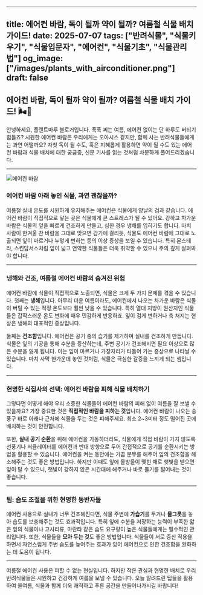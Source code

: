 
---
title: 에어컨 바람, 독이 될까 약이 될까? 여름철 식물 배치 가이드!
date: 2025-07-07
tags: ["반려식물", "식물키우기", "식물입문자", "에어컨", "식물기초", "식물관리법"]
og_image: ["/images/plants_with_airconditioner.png"]
draft: false
---

## 에어컨 바람, 독이 될까 약이 될까? 여름철 식물 배치 가이드! 🌬️🌿

안녕하세요, 플랜트마루 블로거입니다. 푹푹 찌는 여름, 에어컨 없이는 단 하루도 버티기 힘들죠? 시원한 에어컨 바람은 우리에게는 오아시스 같지만, 함께 사는 반려식물들에게는 과연 어떨까요? 자칫 독이 될 수도, 혹은 지혜롭게 활용하면 약이 될 수도 있는 에어컨 바람과 식물 배치에 대한 궁금증, 신문 기사를 읽는 것처럼 차분하게 풀어드리겠습니다.

---
![에어컨 바람](/images/plants_with_airconditioner.png)


### 에어컨 바람 아래 놓인 식물, 과연 괜찮을까?

여름철 실내 온도를 시원하게 유지해주는 에어컨은 식물에게 양날의 검과 같습니다. 에어컨 바람이 직접적으로 닿는 곳은 식물에게 큰 스트레스가 될 수 있어요. 강하고 차가운 바람은 식물의 잎을 빠르게 건조하게 만들고, 심한 경우 냉해를 입히기도 합니다. 마치 사람이 한겨울 찬 바람을 그대로 맞으면 감기에 걸리듯, 식물도 에어컨 바람에 그대로 노출되면 잎이 마르거나 누렇게 변하는 등의 이상 증상을 보일 수 있습니다. 특히 몬스테라, 스킨답서스처럼 잎이 넓고 연약한 식물들은 더욱 취약할 수 있으니 주의 깊게 살펴봐야 합니다.

---

### 냉해와 건조, 여름철 에어컨 바람의 숨겨진 위험

에어컨 바람에 식물이 직접적으로 노출되면, 식물은 크게 두 가지 문제를 겪을 수 있습니다. 첫째는 **냉해**입니다. 아무리 더운 여름이라도, 에어컨에서 나오는 차가운 바람은 식물이 버틸 수 있는 적정 온도보다 훨씬 낮을 수 있습니다. 특히 열대 지방이 원산지인 식물들은 갑작스러운 온도 변화에 매우 민감하게 반응하죠. 잎이 검게 변하거나 축 처지는 현상은 냉해의 대표적인 증상입니다.

둘째는 **건조함**입니다. 에어컨은 공기 중의 습기를 제거하며 실내를 건조하게 만듭니다. 식물은 잎의 기공을 통해 수분을 증산하는데, 주변 공기가 건조해지면 필요 이상으로 많은 수분을 잃게 됩니다. 이는 잎이 마르거나 가장자리가 타들어 가는 증상으로 나타날 수 있습니다. 마치 사막 한가운데 놓인 것처럼, 식물은 극심한 갈증을 느끼게 되는 셈입니다.

---

### 현명한 식집사의 선택: 에어컨 바람을 피해 식물 배치하기

그렇다면 어떻게 해야 우리 소중한 식물들이 에어컨 바람의 피해 없이 여름을 잘 보낼 수 있을까요? 가장 중요한 것은 **직접적인 바람을 피하는 것**입니다. 에어컨 바람이 나오는 송풍구 바로 아래나 근처에 식물을 두는 것은 피해주세요. 최소 2~3미터 정도 떨어진 곳에 배치하는 것이 안전합니다.

또한, **실내 공기 순환**을 위해 에어컨을 가동하더라도, 식물에게 직접 바람이 가지 않도록 선풍기나 서큘레이터를 에어컨과 반대 방향으로 두어 간접적으로 공기를 순환시키는 방법을 활용할 수 있습니다. 에어컨을 켜는 동안에는 가끔 분무를 해주어 잎의 건조함을 해소해주는 것도 좋은 방법입니다. 하지만 이때도 잎에 물방울이 맺힌 채로 햇빛을 받으면 잎이 탈 수 있으니, 햇빛이 강하지 않은 시간대에 해주거나 바로 물기를 털어내는 것이 좋습니다.

---

### 팁: 습도 조절을 위한 현명한 동반자들

에어컨 사용으로 실내가 너무 건조해진다면, 식물 주변에 **가습기**를 두거나 **물그릇**을 놓아 습도를 보충해주는 것도 효과적입니다. 특히 잎에 수분을 저장하는 능력이 부족한 얇은 잎의 식물이나 고사리류, 마란타 같은 습도 요구량이 높은 식물들에게는 필수적인 관리입니다. 또한, 식물들을 **모아 두는 것**도 좋은 방법입니다. 식물들이 서로 증산 작용을 하면서 자연스럽게 주변 습도를 높여주는 효과가 있어 에어컨으로 인한 건조함을 완화하는 데 도움이 됩니다.

---

여름철 에어컨 사용은 피할 수 없는 현실입니다. 하지만 작은 관심과 현명한 배치로 우리 반려식물들은 시원하고 건강하게 여름을 보낼 수 있습니다. 오늘 알려드린 팁들을 활용하여 올여름, 식물과 함께 더욱 쾌적하고 푸른 공간을 만들어나가시길 바랍니다!